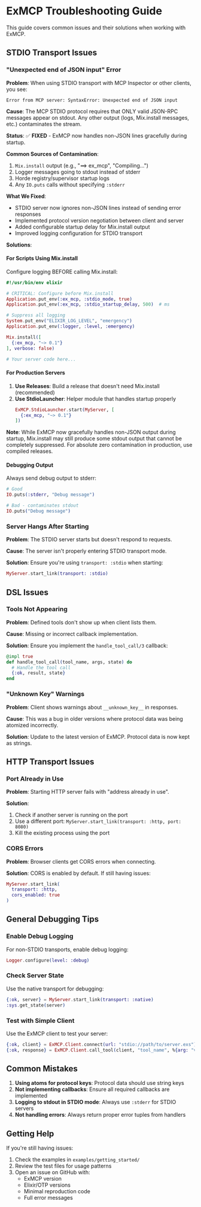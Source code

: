 # ExMCP Troubleshooting Guide

This guide covers common issues and their solutions when working with ExMCP.

## STDIO Transport Issues

### "Unexpected end of JSON input" Error

**Problem**: When using STDIO transport with MCP Inspector or other clients, you see:
```
Error from MCP server: SyntaxError: Unexpected end of JSON input
```

**Cause**: The MCP STDIO protocol requires that ONLY valid JSON-RPC messages appear on stdout. Any other output (logs, Mix.install messages, etc.) contaminates the stream.

**Status**: ✅ **FIXED** - ExMCP now handles non-JSON lines gracefully during startup.

**Common Sources of Contamination**:
1. `Mix.install` output (e.g., "==> ex_mcp", "Compiling...")
2. Logger messages going to stdout instead of stderr
3. Horde registry/supervisor startup logs
4. Any `IO.puts` calls without specifying `:stderr`

**What We Fixed**:
- STDIO server now ignores non-JSON lines instead of sending error responses
- Implemented protocol version negotiation between client and server
- Added configurable startup delay for Mix.install output
- Improved logging configuration for STDIO transport

**Solutions**:

#### For Scripts Using Mix.install

Configure logging BEFORE calling Mix.install:

```elixir
#!/usr/bin/env elixir

# CRITICAL: Configure before Mix.install
Application.put_env(:ex_mcp, :stdio_mode, true)
Application.put_env(:ex_mcp, :stdio_startup_delay, 500)  # ms

# Suppress all logging
System.put_env("ELIXIR_LOG_LEVEL", "emergency")
Application.put_env(:logger, :level, :emergency)

Mix.install([
  {:ex_mcp, "~> 0.1"}
], verbose: false)

# Your server code here...
```

#### For Production Servers

1. **Use Releases**: Build a release that doesn't need Mix.install (recommended)
2. **Use StdioLauncher**: Helper module that handles startup properly
   ```elixir
   ExMCP.StdioLauncher.start(MyServer, [
     {:ex_mcp, "~> 0.1"}
   ])
   ```

**Note**: While ExMCP now gracefully handles non-JSON output during startup, Mix.install may still produce some stdout output that cannot be completely suppressed. For absolute zero contamination in production, use compiled releases.

#### Debugging Output

Always send debug output to stderr:
```elixir
# Good
IO.puts(:stderr, "Debug message")

# Bad - contaminates stdout
IO.puts("Debug message")
```

### Server Hangs After Starting

**Problem**: The STDIO server starts but doesn't respond to requests.

**Cause**: The server isn't properly entering STDIO transport mode.

**Solution**: Ensure you're using `transport: :stdio` when starting:
```elixir
MyServer.start_link(transport: :stdio)
```

## DSL Issues

### Tools Not Appearing

**Problem**: Defined tools don't show up when client lists them.

**Cause**: Missing or incorrect callback implementation.

**Solution**: Ensure you implement the `handle_tool_call/3` callback:
```elixir
@impl true
def handle_tool_call(tool_name, args, state) do
  # Handle the tool call
  {:ok, result, state}
end
```

### "Unknown Key" Warnings

**Problem**: Client shows warnings about `__unknown_key__` in responses.

**Cause**: This was a bug in older versions where protocol data was being atomized incorrectly.

**Solution**: Update to the latest version of ExMCP. Protocol data is now kept as strings.

## HTTP Transport Issues

### Port Already in Use

**Problem**: Starting HTTP server fails with "address already in use".

**Solution**: 
1. Check if another server is running on the port
2. Use a different port: `MyServer.start_link(transport: :http, port: 8080)`
3. Kill the existing process using the port

### CORS Errors

**Problem**: Browser clients get CORS errors when connecting.

**Solution**: CORS is enabled by default. If still having issues:
```elixir
MyServer.start_link(
  transport: :http,
  cors_enabled: true
)
```

## General Debugging Tips

### Enable Debug Logging

For non-STDIO transports, enable debug logging:
```elixir
Logger.configure(level: :debug)
```

### Check Server State

Use the native transport for debugging:
```elixir
{:ok, server} = MyServer.start_link(transport: :native)
:sys.get_state(server)
```

### Test with Simple Client

Use the ExMCP client to test your server:
```elixir
{:ok, client} = ExMCP.Client.connect(url: "stdio://path/to/server.exs")
{:ok, response} = ExMCP.Client.call_tool(client, "tool_name", %{arg: "value"})
```

## Common Mistakes

1. **Using atoms for protocol keys**: Protocol data should use string keys
2. **Not implementing callbacks**: Ensure all required callbacks are implemented
3. **Logging to stdout in STDIO mode**: Always use `:stderr` for STDIO servers
4. **Not handling errors**: Always return proper error tuples from handlers

## Getting Help

If you're still having issues:

1. Check the examples in `examples/getting_started/`
2. Review the test files for usage patterns
3. Open an issue on GitHub with:
   - ExMCP version
   - Elixir/OTP versions
   - Minimal reproduction code
   - Full error messages